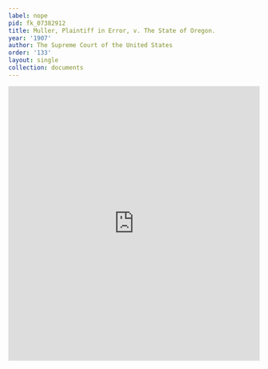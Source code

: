 ```yaml
---
label: nope
pid: fk_07382912
title: Muller, Plaintiff in Error, v. The State of Oregon.
year: '1907'
author: The Supreme Court of the United States
order: '133'
layout: single
collection: documents
---
```

<iframe src="https://northwestern.app.box.com/embed/s/iw20qormpdpd1b7djl2uforrkdan9a86?sortColumn=date&view=list" width="100%" height="550" frameborder="0" allowfullscreen webkitallowfullscreen msallowfullscreen></iframe>

